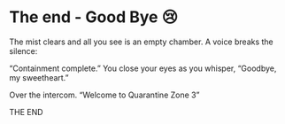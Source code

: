 # The end - Good Bye 😢

The mist clears and all you see is an empty chamber.
A voice breaks the silence:

“Containment complete.”
You close your eyes as you whisper,
“Goodbye, my sweetheart.”

Over the intercom.
“Welcome to Quarantine Zone 3”

THE END
